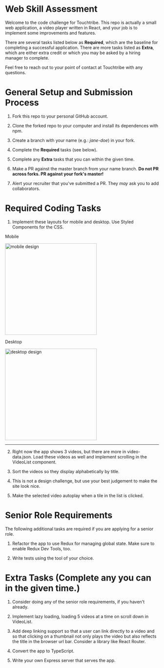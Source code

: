 # Web Skill Assessment

Welcome to the code challenge for Touchtribe. This repo is actually a small web application, a video player written in React, and your job is to implement some improvements and features.

There are several tasks listed below as **Required**, which are the baseline for completing a successful application. There are more tasks listed as **Extra**, which are either extra credit or which you may be asked by a hiring manager to complete.

Feel free to reach out to your point of contact at Touchtribe with any questions.

# General Setup and Submission Process

1) Fork this repo to your personal GitHub account.

2) Clone the forked repo to your computer and install its dependences with npm.

3) Create a branch with your name (e.g.: *jane-doe*) in your fork.

4) Complete the **Required** tasks (see below).

5) Complete any **Extra** tasks that you can within the given time.

6) Make a PR against the master branch from your name branch. **Do not PR across forks. PR against your fork's master!**

7) Alert your recruiter that you've submitted a PR. They _may_ ask you to add collaborators.

# Required Coding Tasks

1) Implement these layouts for mobile and desktop. Use Styled Components for the CSS.

Mobile

<img alt="mobile design" src="https://fed-dss-challenge-qa.s3.amazonaws.com/assets/img/mobile-design.png" width="300">

Desktop

<img alt="desktop design" src="https://fed-dss-challenge-qa.s3.amazonaws.com/assets/img/desktop-design.png" width="300">
<hr>

2) Right now the app shows 3 videos, but there are more in video-data.json. Load these videos as well and implement scrolling in the VideoList component.

3) Sort the videos so they display alphabetically by title.

4) This is not a design challenge, but use your best judgement to make the site look nice.

5) Make the selected video autoplay when a tile in the list is clicked.

# Senior Role Requirements
The following additional tasks are required if you are applying for a senior role.

1) Refactor the app to use Redux for managing global state. Make sure to enable Redux Dev Tools, too. 

2) Write tests using the tool of your choice.

# Extra Tasks (Complete any you can in the given time.)

1) Consider doing any of the senior role requirements, if you haven't already.

2) Implement lazy loading, loading 5 videos at a time on scroll down in VideoList.

3) Add deep linking support so that a user can link directly to a video and so that clicking on a thumbnail not only plays the video but also reflects the title in the browser url bar. Consider a library like React Router.

4) Convert the app to TypeScript.

5) Write your own Express server that serves the app.
